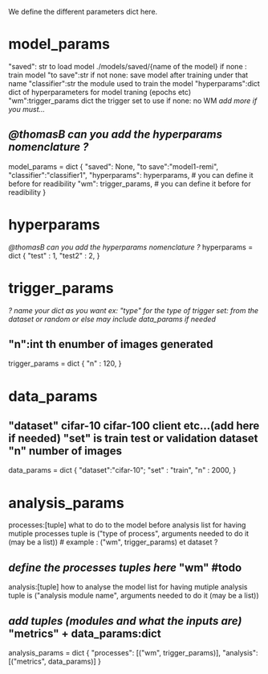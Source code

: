 We define the different parameters dict here.

# model_params

"saved": str to load model ./models/saved/{name of the model} if none : train model
"to save":str if not none: save model after training under that name
"classifier":str the module used to train the model
"hyperparams":dict dict of hyperparameters for model traning (epochs etc)
"wm":trigger_params dict the trigger set to use if none: no WM
_add more if you must..._

_@thomasB can you add the hyperparams nomenclature ?_
------------------------------------------------------------------------------
model_params = dict
{
    "saved": None,
    "to save":"model1-remi",
    "classifier":"classifier1",
    "hyperparams": hyperparams, # you can define it before for readibility
    "wm": trigger_params, # you can define it before for readibility
}
# hyperparams
_@thomasB can you add the hyperparams nomenclature ?_
hyperparams = dict
{
    "test" : 1,
    "test2" : 2,
}
# trigger_params
_? name your dict as you want ex: "type" for the type of trigger set: from the dataset or random or else_
_may include data_params if needed_

"n":int th enumber of images generated
------------------------------------------------------------------------------
trigger_params = dict
{
    "n" : 120,
}

# data_params
"dataset" cifar-10 cifar-100 client etc...(add here if needed)
"set" is train test or validation dataset
"n" number of images
------------------------------------------------------------------------------
data_params = dict
{
    "dataset":"cifar-10";
    "set" : "train",
    "n" : 2000,
}



# analysis_params
processes:[tuple] what to do to the model before analysis
list for having mutiple processes
tuple is ("type of process", arguments needed to do it (may be a list)) #  example : ("wm", trigger_params) et dataset ?

_define the processes tuples here_
"wm" #todo
------------------------------------------------------------------------------
analysis:[tuple] how to analyse the model
list for having mutiple analysis
tuple is ("analysis module name", arguments needed to do it (may be a list))

_add tuples (modules and what the inputs are)_
"metrics" + data_params:dict
------------------------------------------------------------------------------
analysis_params = dict
{
    "processes": [("wm", trigger_params)],
    "analysis": [("metrics", data_params)]
}